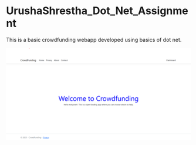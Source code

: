 # UrushaShrestha_Dot_Net_Assignment
This is a  basic crowdfunding webapp developed using basics of dot net.

![image alt](https://github.com/Uru-sha/UrushaShrestha_Dot_Net_Assignment/blob/cccc365b4d0298438d05742eb0a337015989dc35/screenshots/dotnet1.png)
